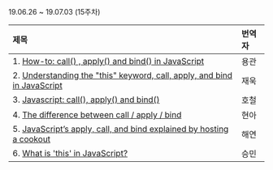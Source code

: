 19.06.26 ~ 19.07.03 (15주차)

|   제목   | 번역자  |
| :-------- | :------ |
| 1. [How-to: call() , apply() and bind() in JavaScript](https://github.com/Lee-hyuna/33-js-concepts-kr/wiki/how-to-call-apply-and-bind-in-javascript)| 용관 |
| 2. [Understanding the "this" keyword, call, apply, and bind in JavaScript](https://tylermcginnis.com/this-keyword-call-apply-bind-javascript/)| 재욱 |
| 3. [Javascript: call(), apply() and bind()](https://github.com/Lee-hyuna/33-js-concepts-kr/wiki/Javascript:-call(),-apply()-and-bind())| 호철 |
| 4. [The difference between call / apply / bind](https://github.com/Lee-hyuna/33-js-concepts-kr/wiki/The-difference-between-call---apply---bind)| 현아 |
| 5. [JavaScript’s apply, call, and bind explained by hosting a cookout](https://dev.to/kbk0125/javascripts-apply-call-and-bind-explained-by-hosting-a-cookout-32jo)| 해연 |
| 6. [What is 'this' in JavaScript?](https://github.com/Lee-hyuna/33-js-concepts-kr/wiki/JavaScript%EC%97%90%EC%84%9C-'this'%EB%8A%94-%EB%AC%B4%EC%97%87%EC%9D%B8%EA%B0%80%3F)| 승민 |
